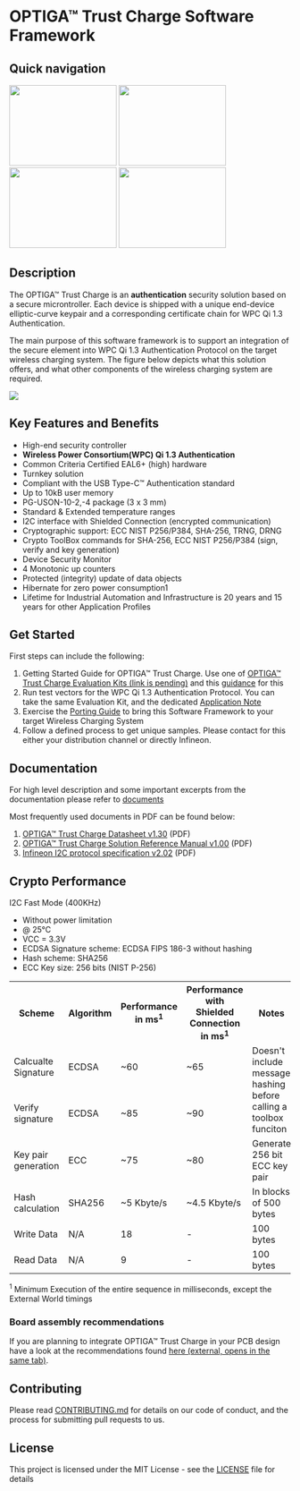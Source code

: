 # OPTIGA&trade; Trust Charge Software Framework

## Quick navigation

<a href="https://github.com/Infineon/optiga-trust-charge#get-started"><img src="https://github.com/Infineon/Assets/blob/master/Pictures/optiga_trust_x_gitrepo_tile_3.jpg" width="192" height="144"></a>
<a href="https://github.com/Infineon/optiga-trust-charge#documentation"><img src="https://github.com/Infineon/Assets/blob/master/Pictures/optiga_trust_x_gitrepo_tile_4.jpg" width="192" height="144"></a> <a href="https://github.com/Infineon/optiga-trust-charge#crypto-performance"><img src="https://github.com/Infineon/Assets/blob/master/Pictures/optiga_trust_x_gitrepo_tile_5.jpg" width="192" height="144"></a>  <a href="https://github.com/Infineon/optiga-trust-charge/blob/master/documents/API_Crypt.md"><img src="https://github.com/Infineon/Assets/blob/master/Pictures/optiga_trust_x_gitrepo_tile_6.jpg" width="192" height="144"></a>

## Description

The OPTIGA™ Trust Charge is an **authentication** security solution based on a secure microntroller. Each device is shipped with a unique end-device elliptic-curve keypair and a corresponding certificate chain for WPC Qi 1.3 Authentication.

The main purpose of this software framework is to support an integration of the secure element into WPC Qi 1.3 Authentication Protocol on the target wireless charging system.
The figure below depicts what this solution offers, and what other components of the wireless charging system are required.

![](https://github.com/Infineon/Assets/blob/master/Pictures/optiga_trust_charge_integration_overview.png)

## Key Features and Benefits

* High-end security controller
* **Wireless Power Consortium(WPC) Qi 1.3 Authentication**
* Common Criteria Certified EAL6+ (high) hardware
* Turnkey solution
* Compliant with the USB Type-C™ Authentication standard
* Up to 10kB user memory
* PG-USON-10-2,-4 package (3 x 3 mm)
* Standard & Extended temperature ranges
* I2C interface with Shielded Connection (encrypted communication)
* Cryptographic support: ECC NIST P256/P384, SHA-256, TRNG, DRNG
* Crypto ToolBox commands for SHA-256, ECC NIST P256/P384 (sign, verify and key generation)
* Device Security Monitor
* 4 Monotonic up counters
* Protected (integrity) update of data objects
* Hibernate for zero power consumption1
* Lifetime for Industrial Automation and Infrastructure is 20 years and 15 years for other Application Profiles

## Get Started

First steps can include the following:
1. Getting Started Guide for OPTIGA™ Trust Charge. Use one of [OPTIGA™ Trust Charge Evaluation Kits (link is pending)]() and this [guidance](https://github.com/Infineon/optiga-trust-charge/raw/master/documents/OPTIGA_Trust_Charge_V1_Getting_Started_Guide_v1.30.pdf) for this
2. Run test vectors for the WPC Qi 1.3 Authentication Protocol. You can take the same Evaluation Kit, and the dedicated [Application Note](https://github.com/Infineon/wpcqi-optiga-trust-charge)
3. Exercise the [Porting Guide](https://github.com/Infineon/optiga-trust-charge/tree/master/pal) to bring this Software Framework to your target Wireless Charging System
4. Follow a defined process to get unique samples. Please contact for this either your distribution channel or directly Infineon.

## Documentation

For high level description and some important excerpts from the documentation please refer to [documents](documents)

Most frequently used documents in PDF can be found below:
1. [OPTIGA™ Trust Charge Datasheet v1.30](https://github.com/Infineon/optiga-trust-charge/raw/master/documents/OPTIGA_Trust_Charge_V1_Datasheet_v1.30.pdf) (PDF)
2. [OPTIGA™ Trust Charge Solution Reference Manual v1.00](https://github.com/Infineon/optiga-trust-charge/raw/master/documents/OPTIGA_Trust_Charge_V1_Solution_Reference_Manual_v1.00.pdf) (PDF)
4. [Infineon I2C protocol specification v2.02](https://github.com/Infineon/optiga-trust-charge/raw/master/documents/Infineon_I2C_Protocol_v2.02.pdf) (PDF)

## Crypto Performance

I2C Fast Mode (400KHz)
* Without power limitation
* @ 25°C
* VCC = 3.3V
* ECDSA Signature scheme: ECDSA FIPS 186-3 without hashing
* Hash scheme: SHA256
* ECC Key size: 256 bits (NIST P-256)

<table class="tg">
  <tr>
    <th class="tg-fymr">Scheme</th>
    <th class="tg-fymr">Algorithm</th>
    <th class="tg-fymr">Performance in ms<sup>1</sup></th>
    <th class="tg-fymr">Performance with Shielded Connection in ms<sup>1</sup></th>
    <th class="tg-fymr">Notes</th>
  </tr>
  <tr>
    <td class="tg-c3ow">Calcualte Signature</td>
    <td class="tg-0pky">ECDSA</td>
    <td class="tg-0pky">~60</td>
    <td class="tg-0pky">~65</td>
    <td class="tg-0pky" rowspan="2">Doesn't include message hashing before calling a toolbox funciton</td>
  </tr>
  <tr>
    <td class="tg-c3ow">Verify signature</td>
    <td class="tg-0pky">ECDSA</td>
    <td class="tg-0pky">~85</td>
    <td class="tg-0pky">~90</td>
  </tr>
  <tr>
    <td class="tg-c3ow">Key pair generation </td>
    <td class="tg-0pky">ECC</td>
    <td class="tg-0pky">~75</td>
    <td class="tg-0pky">~80</td>
    <td class="tg-0pky">Generate 256 bit ECC key pair</td>
  </tr>
  <tr>
    <td class="tg-c3ow">Hash calculation</td>
    <td class="tg-0pky">SHA256</td>
    <td class="tg-0pky">~5 Kbyte/s</td>
    <td class="tg-0pky">~4.5 Kbyte/s</td>
    <td class="tg-0pky">In blocks of 500 bytes</td>
  </tr>
  <tr>
    <td class="tg-c3ow">Write Data</td>
    <td class="tg-0pky">N/A</td>
    <td class="tg-0pky">18</td>
    <td class="tg-0pky">-</td>
    <td class="tg-0pky">100 bytes</td>
  </tr>
  <tr>
    <td class="tg-c3ow">Read Data</td>
    <td class="tg-0pky">N/A</td>
    <td class="tg-0pky">9</td>
    <td class="tg-0pky">-</td>
    <td class="tg-0pky">100 bytes</td>
  </tr>
</table>

<sup>1</sup> Minimum Execution of the entire sequence in milliseconds, except the External World timings

### Board assembly recommendations

If you are planning to integrate OPTIGA™ Trust Charge in your PCB design have a look at the recommendations found [here (external, opens in the same tab)](https://www.infineon.com/dgdl/Infineon-Recommendations_for_Board_Assembly_xQFN-P-v01_00-EN.pdf?fileId=5546d462580663ef015806ab383a05bf).

## Contributing

Please read [CONTRIBUTING.md](CONTRIBUTING.md) for details on our code of conduct, and the process for submitting pull requests to us.

## License
This project is licensed under the MIT License - see the [LICENSE](LICENSE) file for details
